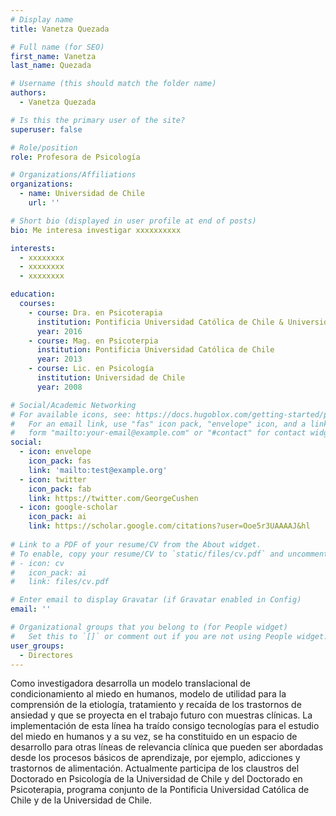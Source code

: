 ```yaml
---
# Display name
title: Vanetza Quezada

# Full name (for SEO)
first_name: Vanetza
last_name: Quezada

# Username (this should match the folder name)
authors:
  - Vanetza Quezada

# Is this the primary user of the site?
superuser: false

# Role/position
role: Profesora de Psicología

# Organizations/Affiliations
organizations:
  - name: Universidad de Chile
    url: ''

# Short bio (displayed in user profile at end of posts)
bio: Me interesa investigar xxxxxxxxxx

interests:
  - xxxxxxxx
  - xxxxxxxx
  - xxxxxxxx

education:
  courses:
    - course: Dra. en Psicoterapia
      institution: Pontificia Universidad Católica de Chile & Universidad de Chile
      year: 2016
    - course: Mag. en Psicoterpia
      institution: Pontificia Universidad Católica de Chile
      year: 2013
    - course: Lic. en Psicología
      institution: Universidad de Chile
      year: 2008

# Social/Academic Networking
# For available icons, see: https://docs.hugoblox.com/getting-started/page-builder/#icons
#   For an email link, use "fas" icon pack, "envelope" icon, and a link in the
#   form "mailto:your-email@example.com" or "#contact" for contact widget.
social:
  - icon: envelope
    icon_pack: fas
    link: 'mailto:test@example.org'
  - icon: twitter
    icon_pack: fab
    link: https://twitter.com/GeorgeCushen
  - icon: google-scholar
    icon_pack: ai
    link: https://scholar.google.com/citations?user=Ooe5r3UAAAAJ&hl
    
# Link to a PDF of your resume/CV from the About widget.
# To enable, copy your resume/CV to `static/files/cv.pdf` and uncomment the lines below.
# - icon: cv
#   icon_pack: ai
#   link: files/cv.pdf

# Enter email to display Gravatar (if Gravatar enabled in Config)
email: ''

# Organizational groups that you belong to (for People widget)
#   Set this to `[]` or comment out if you are not using People widget.
user_groups:
  - Directores
---
```


Como investigadora desarrolla un modelo translacional de condicionamiento al miedo en humanos, modelo de utilidad para la comprensión de la etiología, tratamiento y recaída de los trastornos de ansiedad y que se proyecta en el trabajo futuro con muestras clínicas. La implementación de esta línea ha traído consigo tecnologías para el estudio del miedo en humanos y a su vez, se ha constituido en un espacio de desarrollo para otras líneas de relevancia clínica que pueden ser abordadas desde los procesos básicos de aprendizaje, por ejemplo, adicciones y trastornos de alimentación. Actualmente participa de los claustros del Doctorado en Psicología de la Universidad de Chile y del Doctorado en Psicoterapia, programa conjunto de la Pontificia Universidad Católica de Chile y de la Universidad de Chile.
